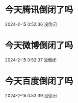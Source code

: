 # 今天腾讯倒闭了吗

2024-2-15 0:52:36 没倒闭

# 今天微博倒闭了吗

2024-2-15 0:52:37 没倒闭

# 今天百度倒闭了吗

2024-2-15 0:52:39 没倒闭

